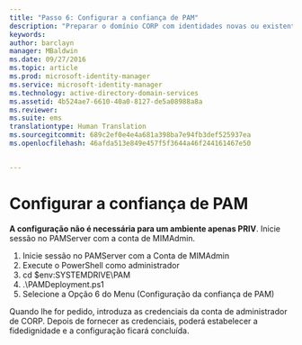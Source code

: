 ```yaml
---
title: "Passo 6: Configurar a confiança de PAM"
description: "Preparar o domínio CORP com identidades novas ou existentes para ser gerido pelo Privileged Identity Manager através de scripts"
keywords: 
author: barclayn
manager: MBaldwin
ms.date: 09/27/2016
ms.topic: article
ms.prod: microsoft-identity-manager
ms.service: microsoft-identity-manager
ms.technology: active-directory-domain-services
ms.assetid: 4b524ae7-6610-40a0-8127-de5a08988a8a
ms.reviewer: 
ms.suite: ems
translationtype: Human Translation
ms.sourcegitcommit: 689c2ef0e4e4a681a398ba7e94fb3def525937ea
ms.openlocfilehash: 46afda513e849e457f5f3644a46f244161467e50


---
```


# Configurar a confiança de PAM

**A configuração não é necessária para um ambiente apenas PRIV**. Inicie sessão no PAMServer com a conta de MIMAdmin.

1. Inicie sessão no PAMServer com a Conta de MIMAdmin
2. Execute o PowerShell como administrador
3. cd $env:SYSTEMDRIVE\PAM
4. .\PAMDeployment.ps1
5. Selecione a Opção 6 do Menu (Configuração da confiança de PAM)

  Quando lhe for pedido, introduza as credenciais da conta de administrador de CORP. Depois de fornecer as credenciais, poderá estabelecer a fidedignidade e a configuração ficará concluída.



<!--HONumber=Sep16_HO4-->


